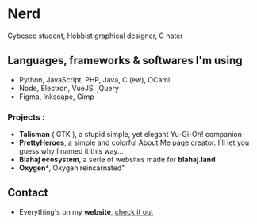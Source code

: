 # Nerd

Cybesec student, Hobbist graphical designer, C hater

## Languages, frameworks & softwares I'm using 
- Python, JavaScript, PHP, Java, C (ew), OCaml
- Node, Electron, VueJS, jQuery
- Figma, Inkscape, Gimp

### Projects :
- **Talisman** ( GTK ), a stupid simple, yet elegant Yu-Gi-Oh! companion
- **PrettyHeroes**, a simple and colorful About Me page creator. I'll let you guess why I named it this way...
- **Blahaj ecosystem**, a serie of websites made for **blahaj.land**
- **Oxygen²**, Oxygen reincarnated"

## Contact

- Everything's on my **website**, [check it out](https://imalonelynerd.fr/)
